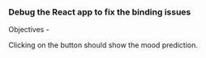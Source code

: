 ### Debug the React app to fix the binding issues

Objectives -

Clicking on the button should show the mood prediction.
